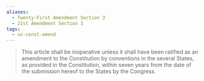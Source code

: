```yaml
---
aliases:
  - Twenty-First Amendment Section 3
  - 21st Amendment Section 3
tags:
  - us-const-amend
---
```

> This article shall be inoperative unless it shall have been ratified as an amendment to the Constitution by conventions in the several States, as provided in the Constitution, within seven years from the date of the submission hereof to the States by the Congress.

